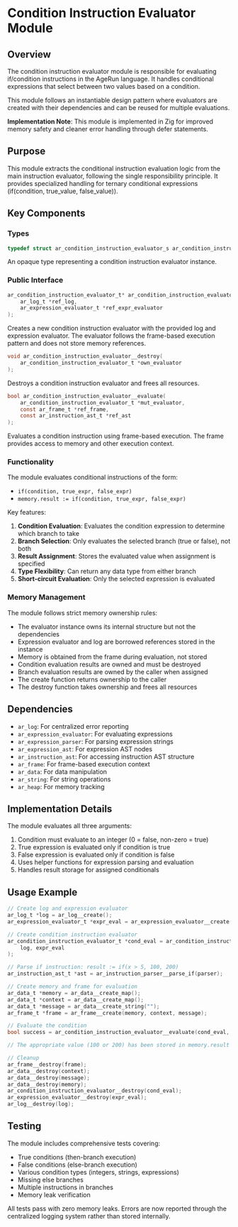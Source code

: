 # Condition Instruction Evaluator Module

## Overview

The condition instruction evaluator module is responsible for evaluating if/condition instructions in the AgeRun language. It handles conditional expressions that select between two values based on a condition.

This module follows an instantiable design pattern where evaluators are created with their dependencies and can be reused for multiple evaluations.

**Implementation Note**: This module is implemented in Zig for improved memory safety and cleaner error handling through defer statements.

## Purpose

This module extracts the conditional instruction evaluation logic from the main instruction evaluator, following the single responsibility principle. It provides specialized handling for ternary conditional expressions (if(condition, true_value, false_value)).

## Key Components

### Types

```c
typedef struct ar_condition_instruction_evaluator_s ar_condition_instruction_evaluator_t;
```

An opaque type representing a condition instruction evaluator instance.

### Public Interface

```c
ar_condition_instruction_evaluator_t* ar_condition_instruction_evaluator__create(
    ar_log_t *ref_log,
    ar_expression_evaluator_t *ref_expr_evaluator
);
```
Creates a new condition instruction evaluator with the provided log and expression evaluator. The evaluator follows the frame-based execution pattern and does not store memory references.

```c
void ar_condition_instruction_evaluator__destroy(
    ar_condition_instruction_evaluator_t *own_evaluator
);
```
Destroys a condition instruction evaluator and frees all resources.

```c
bool ar_condition_instruction_evaluator__evaluate(
    ar_condition_instruction_evaluator_t *mut_evaluator,
    const ar_frame_t *ref_frame,
    const ar_instruction_ast_t *ref_ast
);
```
Evaluates a condition instruction using frame-based execution. The frame provides access to memory and other execution context.

### Functionality

The module evaluates conditional instructions of the form:
- `if(condition, true_expr, false_expr)`
- `memory.result := if(condition, true_expr, false_expr)`

Key features:
1. **Condition Evaluation**: Evaluates the condition expression to determine which branch to take
2. **Branch Selection**: Only evaluates the selected branch (true or false), not both
3. **Result Assignment**: Stores the evaluated value when assignment is specified
4. **Type Flexibility**: Can return any data type from either branch
5. **Short-circuit Evaluation**: Only the selected expression is evaluated

### Memory Management

The module follows strict memory ownership rules:
- The evaluator instance owns its internal structure but not the dependencies
- Expression evaluator and log are borrowed references stored in the instance
- Memory is obtained from the frame during evaluation, not stored
- Condition evaluation results are owned and must be destroyed
- Branch evaluation results are owned by the caller when assigned
- The create function returns ownership to the caller
- The destroy function takes ownership and frees all resources

## Dependencies

- `ar_log`: For centralized error reporting
- `ar_expression_evaluator`: For evaluating expressions
- `ar_expression_parser`: For parsing expression strings
- `ar_expression_ast`: For expression AST nodes
- `ar_instruction_ast`: For accessing instruction AST structure
- `ar_frame`: For frame-based execution context
- `ar_data`: For data manipulation
- `ar_string`: For string operations
- `ar_heap`: For memory tracking

## Implementation Details

The module evaluates all three arguments:
1. Condition must evaluate to an integer (0 = false, non-zero = true)
2. True expression is evaluated only if condition is true
3. False expression is evaluated only if condition is false
4. Uses helper functions for expression parsing and evaluation
5. Handles result storage for assigned conditionals

## Usage Example

```c
// Create log and expression evaluator
ar_log_t *log = ar_log__create();
ar_expression_evaluator_t *expr_eval = ar_expression_evaluator__create(log);

// Create condition instruction evaluator
ar_condition_instruction_evaluator_t *cond_eval = ar_condition_instruction_evaluator__create(
    log, expr_eval
);

// Parse if instruction: result := if(x > 5, 100, 200)
ar_instruction_ast_t *ast = ar_instruction_parser__parse_if(parser);

// Create memory and frame for evaluation
ar_data_t *memory = ar_data__create_map();
ar_data_t *context = ar_data__create_map();
ar_data_t *message = ar_data__create_string("");
ar_frame_t *frame = ar_frame__create(memory, context, message);

// Evaluate the condition
bool success = ar_condition_instruction_evaluator__evaluate(cond_eval, frame, ast);

// The appropriate value (100 or 200) has been stored in memory.result

// Cleanup
ar_frame__destroy(frame);
ar_data__destroy(context);
ar_data__destroy(message);
ar_data__destroy(memory);
ar_condition_instruction_evaluator__destroy(cond_eval);
ar_expression_evaluator__destroy(expr_eval);
ar_log__destroy(log);
```

## Testing

The module includes comprehensive tests covering:
- True conditions (then-branch execution)
- False conditions (else-branch execution)
- Various condition types (integers, strings, expressions)
- Missing else branches
- Multiple instructions in branches
- Memory leak verification

All tests pass with zero memory leaks. Errors are now reported through the centralized logging system rather than stored internally.